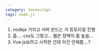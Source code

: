 ```yaml
---
category: Javascript
tags: node.js
---
```


1. nodejs 가지고 서버 만드는 거 튜토리얼 진행
2. 흠.... css도 그렇고... 웹은 장벽이 좀 높음...
3. Vue.js보려고 시작한 건데 이건 언제쯤....?
